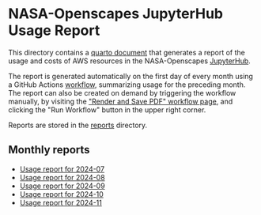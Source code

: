 
# NASA-Openscapes JupyterHub Usage Report

This directory contains a [quarto document](aws-usage-report.qmd) that generates
a report of the usage and costs of AWS resources in the NASA-Openscapes [JupyterHub](https://openscapes.2i2c.cloud/hub/).

The report is generated automatically on the first day of every month using a GitHub Actions [workflow](../.github/workflows/create-pdf-report.yml), summarizing usage for the preceding month. The report can also be created on demand by triggering the workflow manually, by visiting the ["Render and Save PDF" workflow page](https://github.com/NASA-Openscapes/2i2cAccessPolicies/actions/workflows/create-pdf-report.yml), and clicking the "Run Workflow" button in the upper right corner.

Reports are stored in the [reports](reports/) directory.

## Monthly reports

- [Usage report for 2024-07](reports/aws-usage-report_2024-07.pdf)
- [Usage report for 2024-08](reports/aws-usage-report_2024-08.pdf)
- [Usage report for 2024-09](reports/aws-usage-report_2024-09.pdf)
- [Usage report for 2024-10](reports/aws-usage-report_2024-10.pdf)
- [Usage report for 2024-11](reports/aws-usage-report_2024-11.pdf)